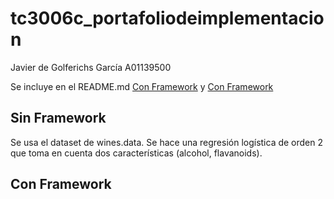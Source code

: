 # tc3006c_portafoliodeimplementacion
Javier de Golferichs García A01139500

Se incluye en el README.md [Con Framework](##-Sin-Framework) y  [Con Framework](##-Con-Framework)

## Sin Framework

Se usa el dataset de wines.data. Se hace una regresión logística de orden 2 que toma en cuenta dos características (alcohol, flavanoids).

## Con Framework

